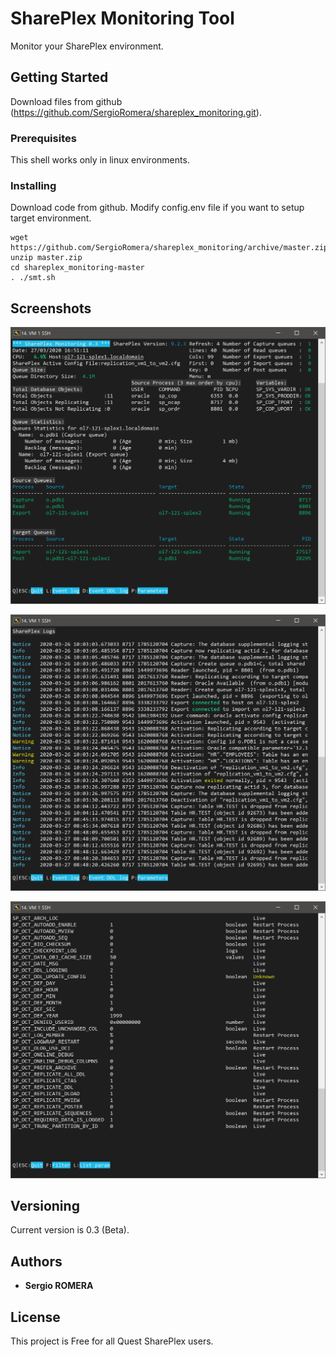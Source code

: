 # SharePlex Monitoring Tool

Monitor your SharePlex environment.

## Getting Started

Download files from github (https://github.com/SergioRomera/shareplex_monitoring.git).


### Prerequisites

This shell works only in linux environments.


### Installing

Download code from github.
Modify config.env file if you want to setup target environment.


```
wget https://github.com/SergioRomera/shareplex_monitoring/archive/master.zip
unzip master.zip
cd shareplex_monitoring-master
. ./smt.sh
```
## Screenshots

![](./images/smt.png)

![](./images/smt_logs.png)

![](./images/smt_parameters.png)

## Versioning

Current version is 0.3 (Beta). 

## Authors

* **Sergio ROMERA**


## License

This project is Free for all Quest SharePlex users.

